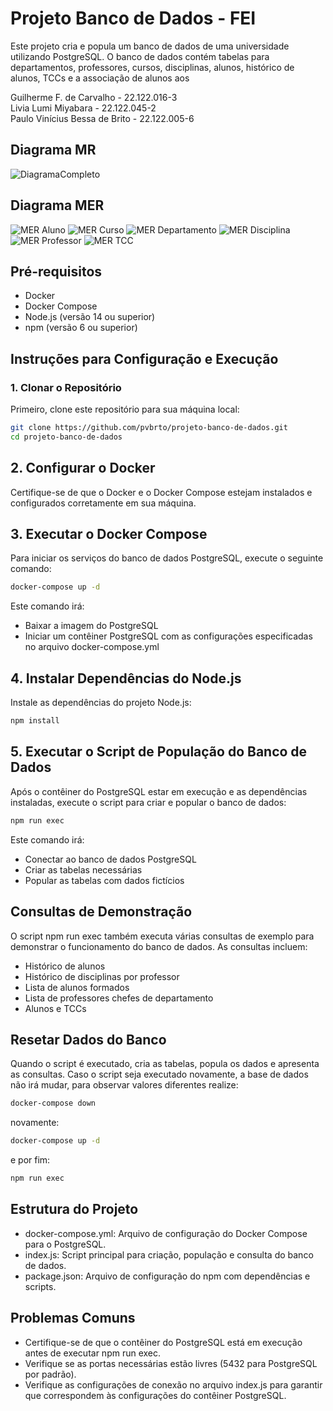 # Projeto Banco de Dados - FEI

Este projeto cria e popula um banco de dados de uma universidade utilizando PostgreSQL. O banco de dados contém tabelas para departamentos, professores, cursos, disciplinas, alunos, histórico de alunos, TCCs e a associação de alunos aos

Guilherme F. de Carvalho - 22.122.016-3 <br>
Livia Lumi Miyabara - 22.122.045-2 <br>
Paulo Vinícius Bessa de Brito - 22.122.005-6 <br>

## Diagrama MR

![DiagramaCompleto](/Images/DiagramaCompleto.jpg)

## Diagrama MER

![MER Aluno](/Images/MER_Aluno.jpg)
![MER Curso](/Images/MER_Curso.jpg)
![MER Departamento](/Images/MER_Departamento.jpg)
![MER Disciplina](/Images/MER_Disciplina.jpg)
![MER Professor](/Images/MER_Professor.jpg)
![MER TCC](/Images/MER_TCC.jpg)

## Pré-requisitos

- Docker
- Docker Compose
- Node.js (versão 14 ou superior)
- npm (versão 6 ou superior)

## Instruções para Configuração e Execução

### 1. Clonar o Repositório

Primeiro, clone este repositório para sua máquina local:

```sh
git clone https://github.com/pvbrto/projeto-banco-de-dados.git
cd projeto-banco-de-dados
```
## 2. Configurar o Docker

Certifique-se de que o Docker e o Docker Compose estejam instalados e configurados corretamente em sua máquina.

## 3. Executar o Docker Compose

Para iniciar os serviços do banco de dados PostgreSQL, execute o seguinte comando:

```sh
docker-compose up -d
```

Este comando irá:

- Baixar a imagem do PostgreSQL
- Iniciar um contêiner PostgreSQL com as configurações especificadas no arquivo docker-compose.yml

## 4. Instalar Dependências do Node.js

Instale as dependências do projeto Node.js:

```sh
npm install
```

## 5. Executar o Script de População do Banco de Dados

Após o contêiner do PostgreSQL estar em execução e as dependências instaladas, execute o script para criar e popular o banco de dados:

```sh
npm run exec
```

Este comando irá:

- Conectar ao banco de dados PostgreSQL
- Criar as tabelas necessárias
- Popular as tabelas com dados fictícios

## Consultas de Demonstração

O script npm run exec também executa várias consultas de exemplo para demonstrar o funcionamento do banco de dados. As consultas incluem:

- Histórico de alunos
- Histórico de disciplinas por professor
- Lista de alunos formados
- Lista de professores chefes de departamento
- Alunos e TCCs

## Resetar Dados do Banco

Quando o script é executado, cria as tabelas, popula os dados e apresenta as consultas. Caso o script seja executado novamente, a base de dados não irá mudar, para observar valores diferentes realize:

```sh
docker-compose down
```
novamente:

```sh
docker-compose up -d
```
e por fim:

```sh
npm run exec
```
  
## Estrutura do Projeto
- docker-compose.yml: Arquivo de configuração do Docker Compose para o PostgreSQL.
- index.js: Script principal para criação, população e consulta do banco de dados.
- package.json: Arquivo de configuração do npm com dependências e scripts.

## Problemas Comuns
- Certifique-se de que o contêiner do PostgreSQL está em execução antes de executar npm run exec.
- Verifique se as portas necessárias estão livres (5432 para PostgreSQL por padrão).
- Verifique as configurações de conexão no arquivo index.js para garantir que correspondem às configurações do contêiner PostgreSQL.




